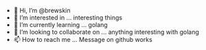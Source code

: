 - 👋 Hi, I’m @brewskin
- 👀 I’m interested in ... interesting things
- 🌱 I’m currently learning ... golang
- 💞️ I’m looking to collaborate on ... anything interesting with golang
- 📫 How to reach me ... Message on github works

<!---
brewskin/brewskin is a ✨ special ✨ repository because its `README.md` (this file) appears on your GitHub profile.
You can click the Preview link to take a look at your changes.
--->
